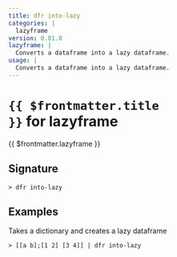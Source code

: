 ```yaml
---
title: dfr into-lazy
categories: |
  lazyframe
version: 0.81.0
lazyframe: |
  Converts a dataframe into a lazy dataframe.
usage: |
  Converts a dataframe into a lazy dataframe.
---
```


# <code>{{ $frontmatter.title }}</code> for lazyframe

<div class='command-title'>{{ $frontmatter.lazyframe }}</div>

## Signature

```> dfr into-lazy ```

## Examples

Takes a dictionary and creates a lazy dataframe
```shell
> [[a b];[1 2] [3 4]] | dfr into-lazy

```
